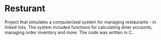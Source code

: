 # Resturant
Project that simulates a computerized system for managing restaurants - in linked lists. The system included functions for calculating diner accounts, managing order inventory and more. The code was written in C.
